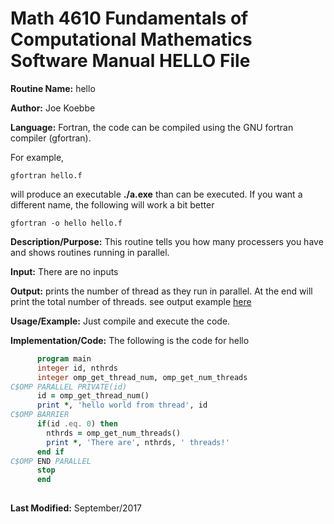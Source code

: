 # Math 4610 Fundamentals of Computational Mathematics Software Manual HELLO File

**Routine Name:**           hello

**Author:** Joe Koebbe

**Language:** Fortran, the code can be compiled using the GNU fortran compiler (gfortran). 

For example,

    gfortran hello.f

will produce an executable **./a.exe** than can be executed. If you want a different name, the following will work a bit
better

    gfortran -o hello hello.f

**Description/Purpose:** This routine tells you how many processers you have and shows routines running in parallel.  
      


**Input:** There are no inputs     


**Output:** prints the number of thread as they run in parallel. At the end will print the total number of threads. see output example [here](https://jaredcl1994.github.io/math4610/homework1/output.png)     
  

**Usage/Example:**
Just compile and execute the code.

**Implementation/Code:** The following is the code for hello
```fortran
      program main
      integer id, nthrds
      integer omp_get_thread_num, omp_get_num_threads
C$OMP PARALLEL PRIVATE(id)
      id = omp_get_thread_num()
      print *, 'hello world from thread', id
C$OMP BARRIER
      if(id .eq. 0) then
        nthrds = omp_get_num_threads()
        print *, 'There are', nthrds, ' threads!'
      end if
C$OMP END PARALLEL
      stop
      end
          
```
**Last Modified:** September/2017
